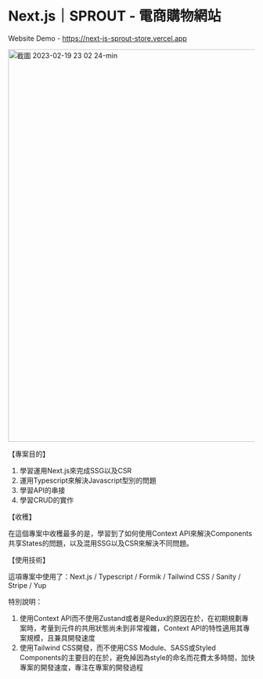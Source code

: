 # Next.js｜SPROUT - 電商購物網站

Website Demo - https://next-js-sprout-store.vercel.app

<img width="800" alt="截圖 2023-02-19 23 02 24-min" src="https://user-images.githubusercontent.com/104335056/222966050-9e411d73-009c-4b0c-a6e1-1685c5de0d8f.png">

【專案目的】
1. 學習運用Next.js來完成SSG以及CSR
2. 運用Typescript來解決Javascript型別的問題
3. 學習API的串接
4. 學習CRUD的實作

【收穫】

在這個專案中收穫最多的是，學習到了如何使用Context API來解決Components共享States的問題，以及混用SSG以及CSR來解決不同問題。

【使用技術】

這項專案中使用了：Next.js / Typescript / Formik / Tailwind CSS / Sanity / Stripe / Yup

特別說明：
1. 使用Context API而不使用Zustand或者是Redux的原因在於，在初期規劃專案時，考量到元件的共用狀態尚未到非常複雜，Context API的特性適用其專案規模，且兼具開發速度
2. 使用Tailwind CSS開發，而不使用CSS Module、SASS或Styled Components的主要目的在於，避免掉因為style的命名而花費太多時間，加快專案的開發速度，專注在專案的開發過程
